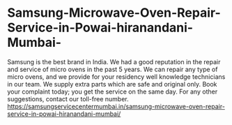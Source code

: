 # Samsung-Microwave-Oven-Repair-Service-in-Powai-hiranandani-Mumbai-
Samsung is the best brand in India. We had a good reputation in the repair and service of micro ovens in the past 5 years. We can repair any type of micro ovens, and we provide for your residency well knowledge technicians in our team. We supply extra parts which are safe and original only. Book your complaint today; you get the service on the same day. For any other suggestions, contact our toll-free number. https://samsungservicecentermumbai.in/samsung-microwave-oven-repair-service-in-powai-hiranandani-mumbai/
